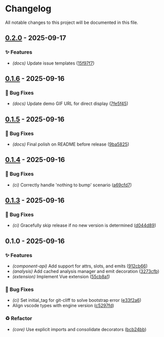 # Changelog

All notable changes to this project will be documented in this file.
## [0.2.0](https://github.com/vofronte/vue-glimpse/compare/v0.1.6...v0.2.0) - 2025-09-17

### ✨ Features

- *(docs)* Update issue templates ([15f97f7](https://github.com/vofronte/vue-glimpse/commit/15f97f78d50b0aaa228b3ba70c517d55aa5dff9a))
## [0.1.6](https://github.com/vofronte/vue-glimpse/compare/v0.1.5...v0.1.6) - 2025-09-16

### 🐛 Bug Fixes

- *(docs)* Update demo GIF URL for direct display ([7fe5f45](https://github.com/vofronte/vue-glimpse/commit/7fe5f457401ddc7bed867f9013d36e6dfbc7788e))
## [0.1.5](https://github.com/vofronte/vue-glimpse/compare/v0.1.4...v0.1.5) - 2025-09-16

### 🐛 Bug Fixes

- *(docs)* Final polish on README before release ([9ba5825](https://github.com/vofronte/vue-glimpse/commit/9ba58250684a5e272dcdb5a2a9343995971dce5c))
## [0.1.4](https://github.com/vofronte/vue-glimpse/compare/v0.1.3...v0.1.4) - 2025-09-16

### 🐛 Bug Fixes

- *(ci)* Correctly handle 'nothing to bump' scenario ([a69cfd7](https://github.com/vofronte/vue-glimpse/commit/a69cfd71a3d2f288b63a418b294afdd1aa3a622b))
## [0.1.3](https://github.com/vofronte/vue-glimpse/compare/v0.1.2...v0.1.3) - 2025-09-16

### 🐛 Bug Fixes

- *(ci)* Gracefully skip release if no new version is determined ([d044d89](https://github.com/vofronte/vue-glimpse/commit/d044d89db9e883f9903b8bdf7c811d24050d7bf2))
## 0.1.0 - 2025-09-16

### ✨ Features

- *(component-api)* Add support for attrs, slots, and emits ([912cb66](https://github.com/vofronte/vue-glimpse/commit/912cb666e477ac6aa1f930f38a75080a23bada4e))
- *(analysis)* Add cached analysis manager and emit decoration ([3273cfb](https://github.com/vofronte/vue-glimpse/commit/3273cfb9646b4065522c4793197d34e5ea089e9e))
- *(extension)* Implement Vue extension ([55cb8a1](https://github.com/vofronte/vue-glimpse/commit/55cb8a10e77015206306f5f63e6a3db5729395cc))

### 🐛 Bug Fixes

- *(ci)* Set initial_tag for git-cliff to solve bootstrap error ([e33f2a6](https://github.com/vofronte/vue-glimpse/commit/e33f2a69cc57caeb4706a0c7814c124a1c64ad17))
- Align vscode types with engine version ([c5297fd](https://github.com/vofronte/vue-glimpse/commit/c5297fdcbaa116acd0d9c38e96057043764e9826))

### ♻️ Refactor

- *(core)* Use explicit imports and consolidate decorators ([bcb24bb](https://github.com/vofronte/vue-glimpse/commit/bcb24bb0d5f7a2de2c840c95f59f55d672f081b2))
<!-- generated by git-cliff -->
